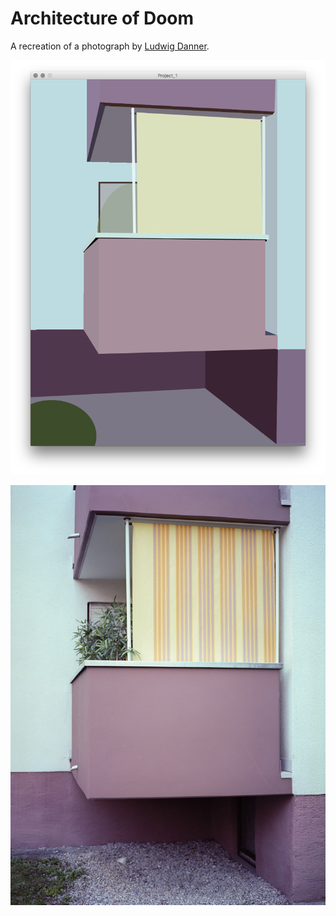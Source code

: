 # Architecture of Doom

A recreation of a photograph by [Ludwig Danner](https://www.flickr.com/photos/ludwig_danner/16140311769/).

![example image](img.png)

![actual image](Project_1.jpg)